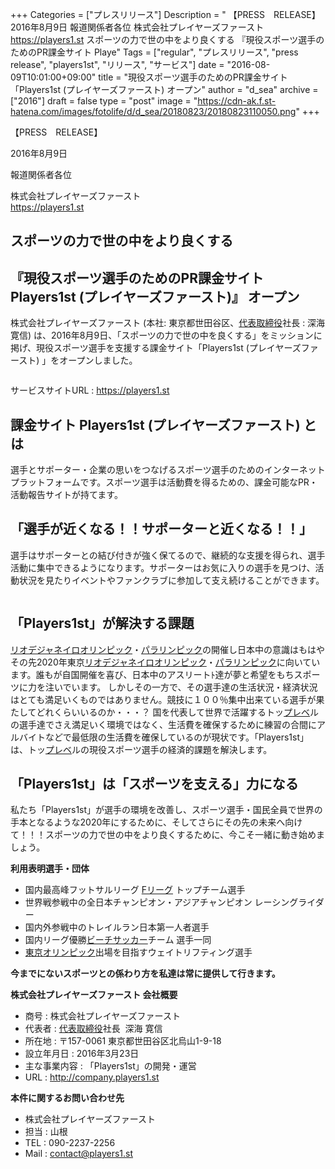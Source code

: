 +++
Categories = ["プレスリリース"]
Description = " 【PRESS　RELEASE】  2016年8月9日  報道関係者各位  株式会社プレイヤーズファースト https://players1.st  スポーツの力で世の中をより良くする  『現役スポーツ選手のためのPR課金サイト Playe"
Tags = ["regular", "プレスリリース", "press release", "players1st", "リリース", "サービス"]
date = "2016-08-09T10:01:00+09:00"
title = "現役スポーツ選手のためのPR課金サイト「Players1st (プレイヤーズファースト) オープン"
author = "d_sea"
archive = ["2016"]
draft = false
type = "post"
image = "https://cdn-ak.f.st-hatena.com/images/fotolife/d/d_sea/20180823/20180823110050.png"
+++

<body>
<p>【PRESS　RELEASE】</p>


<p>2016年8月9日</p>


<p>報道関係者各位</p>


<p>株式会社プレイヤーズファースト<br>
<a href="https://players1.st">https://players1.st</a></p>


<h2>スポーツの力で世の中をより良くする</h2>


<h2>『現役スポーツ選手のためのPR課金サイト Players1st (プレイヤーズファースト)』 オープン</h2>


<p>株式会社プレイヤーズファースト (本社: 東京都世田谷区、<a class="keyword" href="http://d.hatena.ne.jp/keyword/%C2%E5%C9%BD%BC%E8%C4%F9%CC%F2">代表取締役</a>社長 : 深海寛信) は、2016年8月9日、「スポーツの力で世の中を良くする」をミッションに掲げ、現役スポーツ選手を支援する課金サイト「Players1st (プレイヤーズファースト) 」をオープンしました。</p>


<p><figure data-orig-width="900" data-orig-height="900" class="tmblr-full"><img src="https://cdn-ak.f.st-hatena.com/images/fotolife/d/d_sea/20180823/20180823110050.png" data-orig-width="900" data-orig-height="900" alt=""></figure></p>
<p>サービスサイトURL : <a href="https://players1.st">https://players1.st</a></p>
<h2>課金サイト Players1st (プレイヤーズファースト) とは</h2>
<p>選手とサポーター・企業の思いをつなげるスポーツ選手のためのインターネットプラットフォームです。スポーツ選手は活動費を得るための、課金可能なPR・活動報告サイトが持てます。</p>
<h2>「選手が近くなる！！サポーターと近くなる！！」</h2>
<p>選手はサポーターとの結び付きが強く保てるので、継続的な支援を得られ、選手活動に集中できるようになります。サポーターはお気に入りの選手を見つけ、活動状況を見たりイベントやファンクラブに参加して支え続けることができます。</p>
<figure data-orig-width="1024" data-orig-height="417" class="tmblr-full"><img src="https://cdn-ak.f.st-hatena.com/images/fotolife/d/d_sea/20180823/20180823110226.png" data-orig-width="1024" data-orig-height="417" alt=""></figure><h2>「Players1st」が解決する課題</h2>
<p><a class="keyword" href="http://d.hatena.ne.jp/keyword/%A5%EA%A5%AA%A5%C7%A5%B8%A5%E3%A5%CD%A5%A4%A5%ED%A5%AA%A5%EA%A5%F3%A5%D4%A5%C3%A5%AF">リオデジャネイロオリンピック</a>・<a class="keyword" href="http://d.hatena.ne.jp/keyword/%A5%D1%A5%E9%A5%EA%A5%F3%A5%D4%A5%C3%A5%AF">パラリンピック</a>の開催し日本中の意識はもはやその先2020年東京<a class="keyword" href="http://d.hatena.ne.jp/keyword/%A5%EA%A5%AA%A5%C7%A5%B8%A5%E3%A5%CD%A5%A4%A5%ED%A5%AA%A5%EA%A5%F3%A5%D4%A5%C3%A5%AF">リオデジャネイロオリンピック</a>・<a class="keyword" href="http://d.hatena.ne.jp/keyword/%A5%D1%A5%E9%A5%EA%A5%F3%A5%D4%A5%C3%A5%AF">パラリンピック</a>に向いています。誰もが自国開催を喜び、日本中のアスリートﾄ達が夢と希望をもちスポーツに力を注いでいます。
しかしその一方で、その選手達の生活状況・経済状況はとても満足いくものではありません。競技に１００％集中出来ている選手が果たしてどれくらいいるのか・・・？
国を代表して世界で活躍するトッ<a class="keyword" href="http://d.hatena.ne.jp/keyword/%A5%D7%A5%EC%A5%D9">プレベ</a>ルの選手達でさえ満足いく環境ではなく、生活費を確保するために練習の合間にアルバイトなどで最低限の生活費を確保しているのが現状です。「Players1st」は、トッ<a class="keyword" href="http://d.hatena.ne.jp/keyword/%A5%D7%A5%EC%A5%D9">プレベ</a>ルの現役スポーツ選手の経済的課題を解決します。</p>
<h2>「Players1st」は「スポーツを支える」力になる</h2>
<p>私たち「Players1st」が選手の環境を改善し、スポーツ選手・国民全員で世界の手本となるような2020年にするために、そしてさらにその先の未来へ向けて！！！スポーツの力で世の中をより良くするために、今こそ一緒に動き始めましょう。</p>
<p><b>利用表明選手・団体</b></p>
<ul>
<li>国内最高峰フットサルリーグ <a class="keyword" href="http://d.hatena.ne.jp/keyword/F%A5%EA%A1%BC%A5%B0">Fリーグ</a> トップチーム選手</li>
<li>世界戦参戦中の全日本チャンピオン・アジアチャンピオン レーシングライダー</li>
<li>国内外参戦中のトレイルラン日本第一人者選手</li>
<li>国内リーグ優勝<a class="keyword" href="http://d.hatena.ne.jp/keyword/%A5%D3%A1%BC%A5%C1%A5%B5%A5%C3%A5%AB%A1%BC">ビーチサッカー</a>チーム 選手一同</li>
<li>
<a class="keyword" href="http://d.hatena.ne.jp/keyword/%C5%EC%B5%FE%A5%AA%A5%EA%A5%F3%A5%D4%A5%C3%A5%AF">東京オリンピック</a>出場を目指すウェイトリフティング選手</li>
</ul>
<p><b>今までにないスポーツとの係わり方を私達は常に提供して行きます。</b></p>
<p><b>株式会社プレイヤーズファースト 会社概要</b></p>
<ul>
<li>商号 : 株式会社プレイヤーズファースト</li>
<li>代表者 : <a class="keyword" href="http://d.hatena.ne.jp/keyword/%C2%E5%C9%BD%BC%E8%C4%F9%CC%F2">代表取締役</a>社長  深海 寛信</li>
<li>所在地 : 〒157-0061 東京都世田谷区北烏山1-9-18</li>
<li>設立年月日 : 2016年3月23日</li>
<li>主な事業内容 : 「Players1st」の開発・運営</li>
<li>URL : <a href="http://company.players1.st">http://company.players1.st</a>
</li>
</ul>
<p><b>本件に関するお問い合わせ先</b></p>
<ul>
<li>株式会社プレイヤーズファースト</li>
<li>担当 : 山根</li>
<li>TEL : 090-2237-2256</li>
<li>Mail : <a href="mailto:contact@players1.st">contact@players1.st</a>
</li>
</ul>
</body>
